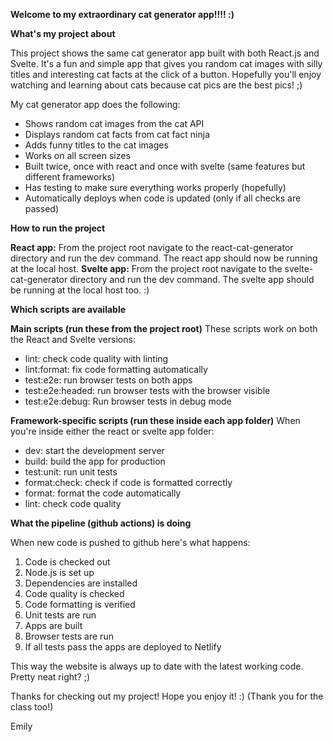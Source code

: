 **Welcome to my extraordinary cat generator app!!!! :)**


**What's my project about**

This project shows the same cat generator app built with both React.js and Svelte. It's a fun and simple app that gives you random cat images with silly titles and interesting cat facts at the click of a button. Hopefully you'll enjoy watching and learning about cats because cat pics are the best pics! ;)

My cat generator app does the following:
* Shows random cat images from the cat API
* Displays random cat facts from cat fact ninja
* Adds funny titles to the cat images
* Works on all screen sizes
* Built twice, once with react and once with svelte (same features but different frameworks)
* Has testing to make sure everything works properly (hopefully)
* Automatically deploys when code is updated (only if all checks are passed)


**How to run the project**

**React app:** From the project root navigate to the react-cat-generator directory and run the dev command. The react app should now be running at the local host.
**Svelte app:** From the project root navigate to the svelte-cat-generator directory and run the dev command. The svelte app should be running at the local host too. :)


**Which scripts are available**

**Main scripts (run these from the project root)**
These scripts work on both the React and Svelte versions:
* lint: check code quality with linting
* lint:format: fix code formatting automatically
* test:e2e: run browser tests on both apps
* test:e2e:headed: run browser tests with the browser visible
* test:e2e:debug: Run browser tests in debug mode

**Framework-specific scripts (run these inside each app folder)**
When you're inside either the react or svelte app folder:
* dev: start the development server
* build: build the app for production
* test:unit: run unit tests
* format:check: check if code is formatted correctly
* format: format the code automatically
* lint: check code quality


**What the pipeline (github actions) is doing**

When new code is pushed to github here's what happens:
1. Code is checked out
2. Node.js is set up
3. Dependencies are installed
4. Code quality is checked
5. Code formatting is verified
6. Unit tests are run
7. Apps are built
8. Browser tests are run
9. If all tests pass the apps are deployed to Netlify

This way the website is always up to date with the latest working code. Pretty neat right? ;)


Thanks for checking out my project! Hope you enjoy it! :)
(Thank you for the class too!)

Emily
